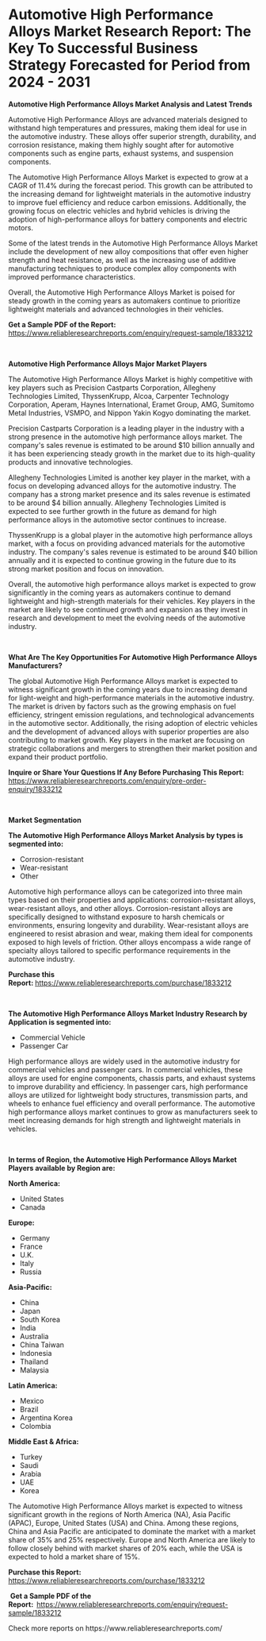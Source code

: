 <p><h1>Automotive High Performance Alloys Market Research Report: The Key To Successful Business Strategy Forecasted for Period from 2024 - 2031</h1></p><p><strong>Automotive High Performance Alloys Market Analysis and Latest Trends</strong></p>
<p><p>Automotive High Performance Alloys are advanced materials designed to withstand high temperatures and pressures, making them ideal for use in the automotive industry. These alloys offer superior strength, durability, and corrosion resistance, making them highly sought after for automotive components such as engine parts, exhaust systems, and suspension components.</p><p>The Automotive High Performance Alloys Market is expected to grow at a CAGR of 11.4% during the forecast period. This growth can be attributed to the increasing demand for lightweight materials in the automotive industry to improve fuel efficiency and reduce carbon emissions. Additionally, the growing focus on electric vehicles and hybrid vehicles is driving the adoption of high-performance alloys for battery components and electric motors.</p><p>Some of the latest trends in the Automotive High Performance Alloys Market include the development of new alloy compositions that offer even higher strength and heat resistance, as well as the increasing use of additive manufacturing techniques to produce complex alloy components with improved performance characteristics.</p><p>Overall, the Automotive High Performance Alloys Market is poised for steady growth in the coming years as automakers continue to prioritize lightweight materials and advanced technologies in their vehicles.</p></p>
<p><strong>Get a Sample PDF of the Report:&nbsp;</strong> <a href="https://www.reliableresearchreports.com/enquiry/request-sample/1833212">https://www.reliableresearchreports.com/enquiry/request-sample/1833212</a></p>
<p>&nbsp;</p>
<p><strong>Automotive High Performance Alloys Major Market Players</strong></p>
<p><p>The Automotive High Performance Alloys Market is highly competitive with key players such as Precision Castparts Corporation, Allegheny Technologies Limited, ThyssenKrupp, Alcoa, Carpenter Technology Corporation, Aperam, Haynes International, Eramet Group, AMG, Sumitomo Metal Industries, VSMPO, and Nippon Yakin Kogyo dominating the market.</p><p>Precision Castparts Corporation is a leading player in the industry with a strong presence in the automotive high performance alloys market. The company's sales revenue is estimated to be around $10 billion annually and it has been experiencing steady growth in the market due to its high-quality products and innovative technologies.</p><p>Allegheny Technologies Limited is another key player in the market, with a focus on developing advanced alloys for the automotive industry. The company has a strong market presence and its sales revenue is estimated to be around $4 billion annually. Allegheny Technologies Limited is expected to see further growth in the future as demand for high performance alloys in the automotive sector continues to increase.</p><p>ThyssenKrupp is a global player in the automotive high performance alloys market, with a focus on providing advanced materials for the automotive industry. The company's sales revenue is estimated to be around $40 billion annually and it is expected to continue growing in the future due to its strong market position and focus on innovation.</p><p>Overall, the automotive high performance alloys market is expected to grow significantly in the coming years as automakers continue to demand lightweight and high-strength materials for their vehicles. Key players in the market are likely to see continued growth and expansion as they invest in research and development to meet the evolving needs of the automotive industry.</p></p>
<p>&nbsp;</p>
<p><strong>What Are The Key Opportunities For Automotive High Performance Alloys Manufacturers?</strong></p>
<p><p>The global Automotive High Performance Alloys market is expected to witness significant growth in the coming years due to increasing demand for light-weight and high-performance materials in the automotive industry. The market is driven by factors such as the growing emphasis on fuel efficiency, stringent emission regulations, and technological advancements in the automotive sector. Additionally, the rising adoption of electric vehicles and the development of advanced alloys with superior properties are also contributing to market growth. Key players in the market are focusing on strategic collaborations and mergers to strengthen their market position and expand their product portfolio.</p></p>
<p><strong>Inquire or Share Your Questions If Any Before Purchasing This Report:</strong> <a href="https://www.reliableresearchreports.com/enquiry/pre-order-enquiry/1833212">https://www.reliableresearchreports.com/enquiry/pre-order-enquiry/1833212</a></p>
<p>&nbsp;</p>
<p><strong>Market Segmentation</strong></p>
<p><strong>The Automotive High Performance Alloys Market Analysis by types is segmented into:</strong></p>
<p><ul><li>Corrosion-resistant</li><li>Wear-resistant</li><li>Other</li></ul></p>
<p><p>Automotive high performance alloys can be categorized into three main types based on their properties and applications: corrosion-resistant alloys, wear-resistant alloys, and other alloys. Corrosion-resistant alloys are specifically designed to withstand exposure to harsh chemicals or environments, ensuring longevity and durability. Wear-resistant alloys are engineered to resist abrasion and wear, making them ideal for components exposed to high levels of friction. Other alloys encompass a wide range of specialty alloys tailored to specific performance requirements in the automotive industry.</p></p>
<p><strong>Purchase this Report:&nbsp;</strong><a href="https://www.reliableresearchreports.com/purchase/1833212">https://www.reliableresearchreports.com/purchase/1833212</a></p>
<p>&nbsp;</p>
<p><strong>The Automotive High Performance Alloys Market Industry Research by Application is segmented into:</strong></p>
<p><ul><li>Commercial Vehicle</li><li>Passenger Car</li></ul></p>
<p><p>High performance alloys are widely used in the automotive industry for commercial vehicles and passenger cars. In commercial vehicles, these alloys are used for engine components, chassis parts, and exhaust systems to improve durability and efficiency. In passenger cars, high performance alloys are utilized for lightweight body structures, transmission parts, and wheels to enhance fuel efficiency and overall performance. The automotive high performance alloys market continues to grow as manufacturers seek to meet increasing demands for high strength and lightweight materials in vehicles.</p></p>
<p>&nbsp;</p>
<p><strong>In terms of Region, the Automotive High Performance Alloys Market Players available by Region are:</strong></p>
<p>
    <p> <strong> North America: </strong>
        <ul>
            <li>United States</li>
            <li>Canada</li>
        </ul>
        </p> 
    <p> <strong> Europe: </strong>
        <ul>
            <li>Germany</li>
            <li>France</li>
            <li>U.K.</li>
            <li>Italy</li>
            <li>Russia</li>
        </ul>
        </p> 
    <p> <strong> Asia-Pacific: </strong>
        <ul>
            <li>China</li>
            <li>Japan</li>
            <li>South Korea</li>
            <li>India</li>
            <li>Australia</li>
            <li>China Taiwan</li>
            <li>Indonesia</li>
            <li>Thailand</li>
            <li>Malaysia</li>
        </ul>
        </p> 
    <p> <strong> Latin America: </strong>
        <ul>
            <li>Mexico</li>
            <li>Brazil</li>
            <li>Argentina Korea</li>
            <li>Colombia</li>
        </ul>
        </p> 
    <p> <strong> Middle East & Africa: </strong>
        <ul>
            <li>Turkey</li>
            <li>Saudi</li>
            <li>Arabia</li>
            <li>UAE</li>
            <li>Korea</li>
        </ul>
    </p>
    </p>
<p><p>The Automotive High Performance Alloys market is expected to witness significant growth in the regions of North America (NA), Asia Pacific (APAC), Europe, United States (USA) and China. Among these regions, China and Asia Pacific are anticipated to dominate the market with a market share of 35% and 25% respectively. Europe and North America are likely to follow closely behind with market shares of 20% each, while the USA is expected to hold a market share of 15%.</p></p>
<p><strong>Purchase this Report: </strong><a href="https://www.reliableresearchreports.com/purchase/1833212">https://www.reliableresearchreports.com/purchase/1833212</a></p>
<p>&nbsp;<strong>Get a Sample PDF of the Report:&nbsp;&nbsp;</strong><a href="https://www.reliableresearchreports.com/enquiry/request-sample/1833212">https://www.reliableresearchreports.com/enquiry/request-sample/1833212</a></p>
<p><strong></strong></p>
<p>Check more reports on https://www.reliableresearchreports.com/</p>